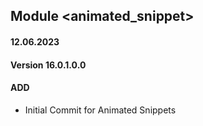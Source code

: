 ## Module <animated_snippet>

#### 12.06.2023
#### Version 16.0.1.0.0
#### ADD

- Initial Commit for Animated Snippets